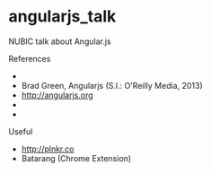 angularjs_talk
==============

NUBIC talk about Angular.js

References
  * [A Better Way to Learn AngularJS]:http://www.thinkster.io
  * Brad Green, Angularjs (S.l.: O'Reilly Media, 2013)
  * http://angularjs.org
  * [Testing Strategies for Angular.js]:https://www.youtube.com/watch?v=UYVcY9EJcRs
  * [Unit Testing Best Practices]:http://andyshora.com/unit-testing-best-practices-angularjs.html

Useful
  * http://plnkr.co
  * Batarang (Chrome Extension)
